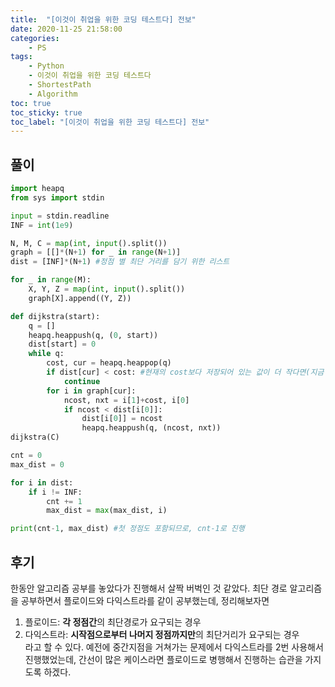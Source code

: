 ```yaml
---
title:  "[이것이 취업을 위한 코딩 테스트다] 전보"
date: 2020-11-25 21:58:00
categories:
    - PS
tags:
    - Python
    - 이것이 취업을 위한 코딩 테스트다
    - ShortestPath
    - Algorithm
toc: true
toc_sticky: true
toc_label: "[이것이 취업을 위한 코딩 테스트다] 전보"
---
```


## 풀이

```python
import heapq
from sys import stdin

input = stdin.readline
INF = int(1e9)

N, M, C = map(int, input().split())
graph = [[]*(N+1) for _ in range(N+1)]
dist = [INF]*(N+1) #정점 별 최단 거리를 담기 위한 리스트

for _ in range(M):
    X, Y, Z = map(int, input().split())
    graph[X].append((Y, Z))

def dijkstra(start):
    q = []
    heapq.heappush(q, (0, start))
    dist[start] = 0
    while q:
        cost, cur = heapq.heappop(q)
        if dist[cur] < cost: #현재의 cost보다 저장되어 있는 값이 더 작다면(지금 값보다 더 작은 경로값이 들어가 있다면)
            continue
        for i in graph[cur]:
            ncost, nxt = i[1]+cost, i[0]
            if ncost < dist[i[0]]:
                dist[i[0]] = ncost
                heapq.heappush(q, (ncost, nxt))
dijkstra(C)

cnt = 0
max_dist = 0

for i in dist:
    if i != INF:
        cnt += 1
        max_dist = max(max_dist, i)

print(cnt-1, max_dist) #첫 정점도 포함되므로, cnt-1로 진행
```

## 후기
한동안 알고리즘 공부를 놓았다가 진행해서 살짝 버벅인 것 같았다.
최단 경로 알고리즘을 공부하면서 플로이드와 다익스트라를 같이 공부했는데,
정리해보자면

1. 플로이드: **각 정점간**의 최단경로가 요구되는 경우
2. 다익스트라: **시작점으로부터 나머지 정점까지만**의 최단거리가 요구되는 경우<br>
라고 할 수 있다. 예전에 중간지점을 거쳐가는 문제에서 다익스트라를 2번 사용해서 진행했었는데, 간선이 많은 케이스라면 플로이드로 병행해서 진행하는 습관을 가지도록 하겠다.
